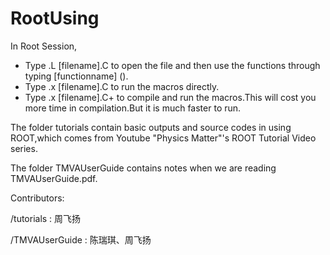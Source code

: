 # RootUsing
In Root Session,
 - Type .L [filename].C to open the file and then use the functions through typing [functionname] ().
 - Type .x [filename].C to run the macros directly.
 - Type .x [filename].C+ to compile and run the macros.This will cost you more time in compilation.But it is much faster to run.
  
The folder tutorials contain basic outputs and source codes in using ROOT,which comes from Youtube "Physics Matter"'s ROOT Tutorial Video series.

The folder TMVAUserGuide contains notes when we are reading TMVAUserGuide.pdf.

Contributors:

/tutorials : 周飞扬

/TMVAUserGuide : 陈瑞琪、周飞扬
